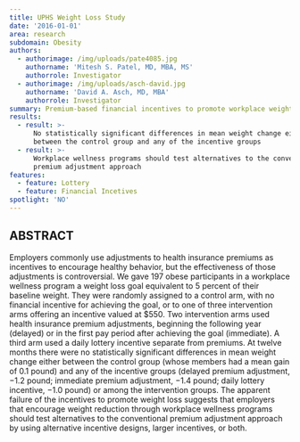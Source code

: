 ```yaml
---
title: UPHS Weight Loss Study
date: '2016-01-01'
area: research
subdomain: Obesity
authors:
  - authorimage: /img/uploads/pate4085.jpg
    authorname: 'Mitesh S. Patel, MD, MBA, MS'
    authorrole: Investigator
  - authorimage: /img/uploads/asch-david.jpg
    authorname: 'David A. Asch, MD, MBA'
    authorrole: Investigator
summary: Premium-based financial incentives to promote workplace weight loss
results:
  - result: >-
      No statistically significant differences in mean weight change either
      between the control group and any of the incentive groups
  - result: >-
      Workplace wellness programs should test alternatives to the conventional
      premium adjustment approach
features:
  - feature: Lottery
  - feature: Financial Incetives
spotlight: 'NO'
---
```

## ABSTRACT

Employers commonly use adjustments to health insurance premiums as incentives to encourage healthy behavior, but the effectiveness of those adjustments is controversial. We gave 197 obese participants in a workplace wellness program a weight loss goal equivalent to 5 percent of their baseline weight. They were randomly assigned to a control arm, with no financial incentive for achieving the goal, or to one of three intervention arms offering an incentive valued at $550. Two intervention arms used health insurance premium adjustments, beginning the following year (delayed) or in the first pay period after achieving the goal (immediate). A third arm used a daily lottery incentive separate from premiums. At twelve months there were no statistically significant differences in mean weight change either between the control group (whose members had a mean gain of 0.1 pound) and any of the incentive groups (delayed premium adjustment, −1.2 pound; immediate premium adjustment, −1.4 pound; daily lottery incentive, −1.0 pound) or among the intervention groups. The apparent failure of the incentives to promote weight loss suggests that employers that encourage weight reduction through workplace wellness programs should test alternatives to the conventional premium adjustment approach by using alternative incentive designs, larger incentives, or both.
